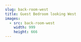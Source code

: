 ```yaml
---
slug: back-room-west
title: Guest Bedroom looking West
images:
  - src: back-room-west
    width: 999
    height: 666
---
```

